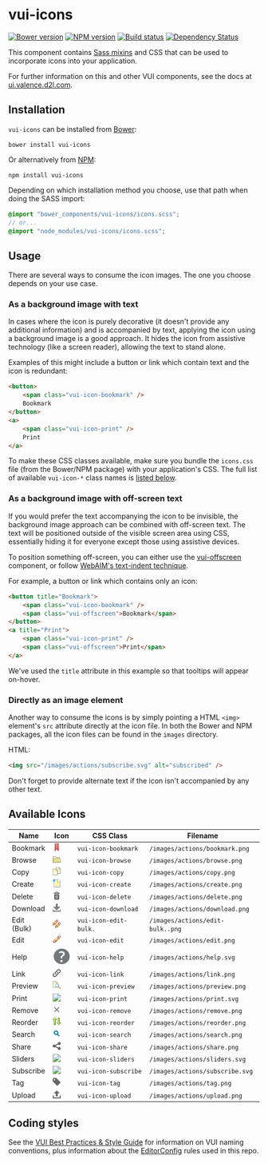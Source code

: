 # vui-icons
[![Bower version][bower-image]][bower-url]
[![NPM version][npm-image]][npm-url]
[![Build status][ci-image]][ci-url]
[![Dependency Status][dependencies-image]][dependencies-url]

This component contains [Sass mixins](http://sass-lang.com) and CSS that can be used to incorporate icons into your application.

For further information on this and other VUI components, see the docs at [ui.valence.d2l.com](http://ui.valence.d2l.com/).

## Installation

`vui-icons` can be installed from [Bower][bower-url]:
```shell
bower install vui-icons
```

Or alternatively from [NPM][npm-url]:
```shell
npm install vui-icons
```

Depending on which installation method you choose, use that path when doing the SASS import:

```scss
@import "bower_components/vui-icons/icons.scss";
// or...
@import "node_modules/vui-icons/icons.scss";
```

## Usage

There are several ways to consume the icon images. The one you choose depends on your use case.

### As a background image with text

In cases where the icon is purely decorative (it doesn't provide any additional information) and is accompanied by text, applying the icon using a background image is a good approach. It hides the icon from assistive technology (like a screen reader), allowing the text to stand alone.

Examples of this might include a button or link which contain text and the icon is redundant:
```html
<button>
	<span class="vui-icon-bookmark" />
	Bookmark
</button>
<a>
	<span class="vui-icon-print" />
	Print
</a>
```

To make these CSS classes available, make sure you bundle the `icons.css` file (from the Bower/NPM package) with your application's CSS. The full list of available `vui-icon-*` class names is [listed below](#available-icons).

### As a background image with off-screen text

If you would prefer the text accompanying the icon to be invisible, the background image approach can be combined with off-screen text. The text will be positioned outside of the visible screen area using CSS, essentially hiding it for everyone except those using assistive devices.

To position something off-screen, you can either use the [vui-offscreen](https://github.com/Brightspace/valence-ui-offscreen) component, or follow [WebAIM's text-indent technique](http://webaim.org/techniques/css/invisiblecontent/).

For example, a button or link which contains only an icon:
```html
<button title="Bookmark">
	<span class="vui-icon-bookmark" />
	<span class="vui-offscreen">Bookmark</span>
</button>
<a title="Print">
	<span class="vui-icon-print" />
	<span class="vui-offscreen">Print</span>
</a>
```

We've used the `title` attribute in this example so that tooltips will appear on-hover.

### Directly as an image element

Another way to consume the icons is by simply pointing a HTML `<img>` element's `src` attribute directly at the icon file. In both the Bower and NPM packages, all the icon files can be found in the `images` directory.

HTML:
```html
<img src="/images/actions/subscribe.svg" alt="subscribed" />
```

Don't forget to provide alternate text if the icon isn't accompanied by any other text.

## Available Icons

| Name | Icon | CSS Class | Filename |
| ---- | ---- | --------- | --- |
| Bookmark | ![](/images/actions/bookmark.png) | `vui-icon-bookmark` | `/images/actions/bookmark.png` |
| Browse | ![](/images/actions/browse.png) | `vui-icon-browse` | `/images/actions/browse.png` |
| Copy | ![](/images/actions/copy.png) | `vui-icon-copy` | `/images/actions/copy.png` |
| Create | ![](/images/actions/create.png) | `vui-icon-create` | `/images/actions/create.png` |
| Delete | ![](/images/actions/delete.png) | `vui-icon-delete` | `/images/actions/delete.png` |
| Download | ![](/images/actions/download.png) | `vui-icon-download` | `/images/actions/download.png` |
| Edit (Bulk) | ![](/images/actions/edit-bulk.png) | `vui-icon-edit-bulk.` | `/images/actions/edit-bulk..png` |
| Edit | ![](/images/actions/edit.png) | `vui-icon-edit` | `/images/actions/edit.png` |
| Help | ![](/images/actions/help.svg) | `vui-icon-help` | `/images/actions/help.svg` |
| Link | ![](/images/actions/link.png) | `vui-icon-link` | `/images/actions/link.png` |
| Preview | ![](/images/actions/preview.png) | `vui-icon-preview` | `/images/actions/preview.png` |
| Print | ![](https://cdn.rawgit.com/Brightspace/valence-ui-icons/master/images/actions/print.svg) | `vui-icon-print` | `/images/actions/print.svg` |
| Remove | ![](/images/actions/remove.png) | `vui-icon-remove` | `/images/actions/remove.png` |
| Reorder | ![](/images/actions/reorder.png) | `vui-icon-reorder` | `/images/actions/reorder.png` |
| Search | ![](/images/actions/search.png) | `vui-icon-search` | `/images/actions/search.png` |
| Share | ![](/images/actions/share.png) | `vui-icon-share` | `/images/actions/share.png` |
| Sliders | ![](https://cdn.rawgit.com/Brightspace/valence-ui-icons/master/images/actions/sliders.svg) | `vui-icon-sliders` | `/images/actions/sliders.svg` |
| Subscribe | ![](https://cdn.rawgit.com/Brightspace/valence-ui-icons/master/images/actions/subscribe.svg) | `vui-icon-subscribe` | `/images/actions/subscribe.svg` |
| Tag | ![](/images/actions/tag.png) | `vui-icon-tag` | `/images/actions/tag.png` |
| Upload | ![](/images/actions/upload.png) | `vui-icon-upload` | `/images/actions/upload.png` |

## Coding styles

See the [VUI Best Practices & Style Guide](https://github.com/Brightspace/valence-ui-docs/wiki/Best-Practices-&-Style-Guide) for information on VUI naming conventions, plus information about the [EditorConfig](http://editorconfig.org) rules used in this repo.

[bower-url]: http://bower.io/search/?q=vui-icons
[bower-image]: https://img.shields.io/bower/v/vui-icons.svg
[npm-url]: https://www.npmjs.org/package/vui-icons
[npm-image]: https://img.shields.io/npm/v/vui-icons.svg
[ci-url]: https://travis-ci.org/Brightspace/valence-ui-icons
[ci-image]: https://travis-ci.org/Brightspace/valence-ui-icons.svg?branch=master
[dependencies-url]: https://david-dm.org/brightspace/valence-ui-icons
[dependencies-image]: https://img.shields.io/david/Brightspace/valence-ui-icons.svg
